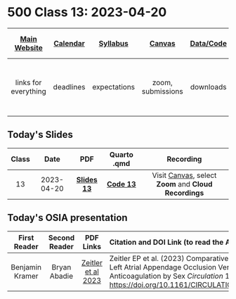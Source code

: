 # 500 Class 13: 2023-04-20

[Main Website](https://thomaselove.github.io/500-2023/) | [Calendar](https://thomaselove.github.io/500-2023/calendar.html) | [Syllabus](https://thomaselove.github.io/500-syllabus-2023) | [Canvas](https://canvas.case.edu) | [Data/Code](https://github.com/THOMASELOVE/500-data) |  [Sources](https://github.com/THOMASELOVE/500-classes-2023/tree/main/sources) | For help, email
:-----------: | :--------------: | :----------: | :---------: | :-------------: | :------: | :-----------: 
links for everything | deadlines | expectations | zoom, submissions | downloads | to read | `Thomas` dot `Love` at `case` dot `edu`

## Today's Slides

Class | Date | PDF | Quarto .qmd | Recording
:---: | :--------: | :------: | :------: | :-------------:
13 | 2023-04-20 | **[Slides 13](https://github.com/THOMASELOVE/500-slides-2023/blob/main/500_slides13.pdf)** | **[Code 13](https://github.com/THOMASELOVE/500-slides-2023/blob/main/500_slides13.qmd)** | Visit [Canvas](https://canvas.case.edu/), select **Zoom** and **Cloud Recordings**

## Today's OSIA presentation

First Reader | Second Reader | PDF Links | Citation and DOI Link (to read the Abstract)
:-----------: | :-----------: | :---------: | :-------------------------------------------------------------------------
Benjamin Kramer | Bryan Abadie | [Zeitler et al 2023](pdf/zeitler_2023.pdf) | Zeitler EP et al. (2023) Comparative Effectiveness of Left Atrial Appendage Occlusion Versus Oral Anticoagulation by Sex *Circulation* 147: 586–596. https://doi.org/10.1161/CIRCULATIONAHA.122.062765
